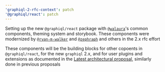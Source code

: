 ```yaml
---
'graphiql-2-rfc-context': patch
'@graphiql/react': patch
---
```


Setting up the new `@graphiql/react` package with [`@walaura`](https://github.com/walaura)'s common components, theming system and storybook. These components were modernized by [`@ryan-m-walker`](https://github.com/ryan-m-walker) and [`@zephraph`](https://github.com/zephraph) and others in the 2.x rfc effort

These components will be the building blocks for other copoents in `@graphiql/react`, for the new `graphiql` 2.x, and for user plugins and extensions as documented in the [Latest architectural proposal](https://github.com/graphql/graphiql/discussions/1787), similarly done in previous proposals
